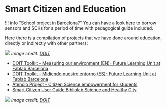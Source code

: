 # Smart Citizen and Education

!!! info "School project in Barcelona?"
  You can have a look [here](https://serveiseducatius.xtec.cat/cesire/prestec/sensors-smart-citizen/) to borrow sensors and SCKs for a period of time with pedagogical guide included.

Here there is a compilation of projects that we have done around education, directly or indirectly with other partners:

![](/assets/images/doit.png)
_Image credit: [DOIT](https://doit-europe.net)_

- [DOIT Toolkit - Measuring our environment (EN)- Future Learning Unit at Fablab Barcelona](https://toolboxadmin.doit-europe.net/sites/default/files/2020-05/10_Measuring%20Our%20Environment_DOIT-Manual_en.pdf)
- [DOIT Toolkit - Midiendo nuestro entorno (ES)- Future Learning Unit at Fablab Barcelona](https://toolboxadmin.doit-europe.net/sites/default/files/2020-05/10_Measuring%20Our%20Environment_DOIT-Manual_espanol.pdf)
- [Atenció Project - Citizen Science empowerment for students](https://sites.google.com/view/projecteatencio/inici?authuser=0%20)
- [Smart Citizen User Guide Bibliolab Science and Healthy City](/assets/publications/Smart_Citizen_Kit_User_Guide_Bibliolab_Science_and_Healthy_City.pdf)

![](/assets/images/learningbydoing.png)
_Image credit: [DOIT](https://doit-europe.net)_
